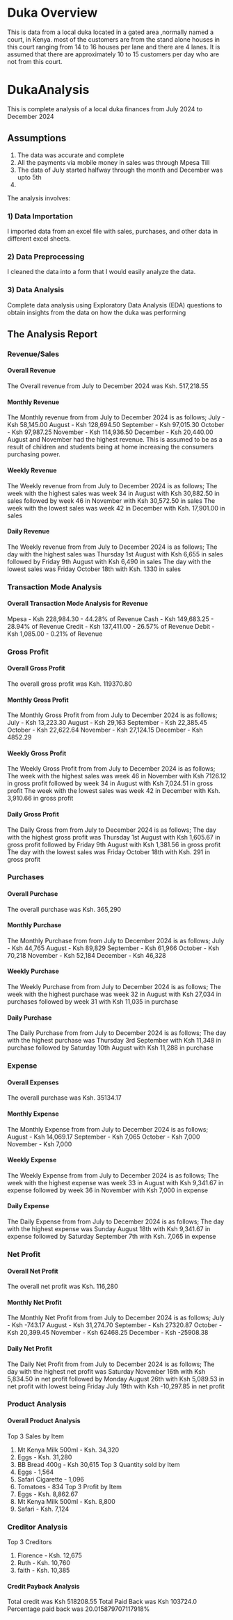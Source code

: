 # Duka Overview
This is data from a local duka located in a gated area ,normally named a court, in Kenya. most of the customers are from the stand alone houses in this court ranging from 14 to 16 houses per lane and there are 4 lanes. It is assumed that there are approximately 10 to 15 customers per day who are not from this court.
# DukaAnalysis
This is complete analysis of a local duka finances from July 2024 to December 2024
## Assumptions
1. The data was accurate and complete
2. All the payments via mobile money in sales was through Mpesa Till
3. The data of July started halfway through the month and December was upto 5th
4. 
The analysis involves:
### 1) Data Importation
I imported data from an excel file with sales, purchases, and other data in different excel sheets.
### 2) Data Preprocessing
I cleaned the data into a form that I would easily analyze the data.
### 3) Data Analysis
Complete data analysis using Exploratory Data Analysis (EDA) questions to obtain insights from the data on how the duka was performing

## The Analysis Report
### Revenue/Sales
#### Overall Revenue
The Overall revenue from July to December 2024 was Ksh. 517,218.55
#### Monthly Revenue
The Monthly revenue from from July to December 2024 is as follows;
July - Ksh 58,145.00
August - Ksh 128,694.50
September - Ksh 97,015.30
October - Ksh 97,987.25
November - Ksh 114,936.50
December - Ksh 20,440.00
August and November had the highest revenue. This is assumed to be as a result of children and students being at home increasing the consumers purchasing power.
#### Weekly Revenue
The Weekly revenue from from July to December 2024 is as follows;
The week with the highest sales was week 34 in August with Ksh 30,882.50 in sales followed by week 46 in November with Ksh 30,572.50 in sales
The week with the lowest sales was week 42 in December with Ksh. 17,901.00 in sales
#### Daily Revenue
The Weekly revenue from from July to December 2024 is as follows;
The day with the highest sales was Thursday 1st August with Ksh 6,655 in sales followed by Friday 9th August with Ksh 6,490 in sales
The day with the lowest sales was Friday October 18th with Ksh. 1330 in sales
### Transaction Mode Analysis 
#### Overall Transaction Mode Analysis for Revenue
Mpesa - Ksh 228,984.30 - 44.28% of Revenue
Cash - Ksh 149,683.25 - 28.94%  of Revenue
Credit - Ksh 137,411.00 - 26.57% of Revenue
Debit - Ksh 1,085.00 - 0.21% of Revenue
### Gross Profit
#### Overall Gross Profit
The overall gross profit was Ksh. 119370.80 
#### Monthly Gross Profit
The Monthly Gross Profit from from July to December 2024 is as follows;
July - Ksh 13,223.30
August - Ksh 29,163
September - Ksh 22,385.45
October - Ksh 22,622.64
November - Ksh 27,124.15
December - Ksh 4852.29
#### Weekly Gross Profit
The Weekly Gross Profit from from July to December 2024 is as follows;
The week with the highest sales was week 46 in November with Ksh 7126.12 in gross profit followed by week 34 in August with Ksh 7,024.51 in gross profit
The week with the lowest sales was week 42 in December with Ksh. 3,910.66 in gross profit
#### Daily Gross Profit
The Daily Gross from from July to December 2024 is as follows;
The day with the highest gross profit was Thursday 1st August with Ksh 1,605.67 in gross profit followed by Friday 9th August with Ksh 1,381.56 in gross profit
The day with the lowest sales was Friday October 18th with Ksh. 291 in gross profit
### Purchases
#### Overall Purchase
The overall purchase was Ksh. 365,290
#### Monthly Purchase
The Monthly Purchase from from July to December 2024 is as follows;
July - Ksh 44,765
August - Ksh 89,829
September - Ksh 61,966
October - Ksh 70,218
November - Ksh 52,184
December - Ksh 46,328
#### Weekly Purchase
The Weekly Purchase from from July to December 2024 is as follows;
The week with the highest purchase was week 32 in August with Ksh 27,034 in purchases followed by week 31 with Ksh 11,035 in purchase
#### Daily Purchase
The Daily Purchase from from July to December 2024 is as follows;
The day with the highest purchase was Thursday 3rd September with Ksh 11,348 in purchase followed by Saturday 10th August with Ksh 11,288 in purchase
### Expense
#### Overall Expenses
The overall purchase was Ksh. 35134.17
#### Monthly Expense
The Monthly Expense from from July to December 2024 is as follows;
August - Ksh 14,069.17
September - Ksh 7,065
October - Ksh 7,000
November - Ksh 7,000
#### Weekly Expense
The Weekly Expense from from July to December 2024 is as follows;
The week with the highest expense was week 33 in August with Ksh 9,341.67 in expense followed by week 36 in November with Ksh 7,000 in expense
#### Daily Expense
The Daily Expense from from July to December 2024 is as follows;
The day with the highest expense was Sunday August 18th with Ksh 9,341.67 in expense followed by Saturday September 7th with Ksh. 7,065 in expense
### Net Profit
#### Overall Net Profit
The overall net profit was Ksh. 116,280
#### Monthly Net Profit
The Monthly Net Profit from from July to December 2024 is as follows;
July - Ksh -743.17
August - Ksh 31,274.70
September - Ksh 27320.87
October - Ksh 20,399.45
November - Ksh 62468.25
December - Ksh -25908.38
#### Daily Net Profit
The Daily Net Profit from from July to December 2024 is as follows;
The day with the highest net profit was Saturday November 16th with Ksh 5,834.50 in net profit followed by Monday August 26th with Ksh 5,089.53 in net profit
with lowest being Friday July 19th with Ksh -10,297.85 in net profit
### Product Analysis 
#### Overall Product Analysis
Top 3 Sales by Item
1. Mt Kenya Milk 500ml - Ksh. 34,320
2. Eggs - Ksh. 31,280
3. BB Bread 400g - Ksh 30,615
Top 3 Quantity sold by Item
1. Eggs - 1,564
2. Safari Cigarette - 1,096
3. Tomatoes - 834
Top 3 Profit by Item
1. Eggs - Ksh. 8,862.67
2. Mt Kenya Milk 500ml - Ksh. 8,800
3. Safari - Ksh. 7,124
### Creditor Analysis
Top 3 Creditors
1. Florence - Ksh. 12,675
2. Ruth - Ksh. 10,760
3. faith - Ksh. 10,385
#### Credit Payback Analysis
Total credit was Ksh 518208.55
Total Paid Back was Ksh 103724.0
Percentage paid back was 20.015879707117918%
